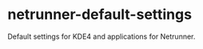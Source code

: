 netrunner-default-settings
==========================
Default settings for KDE4 and applications for Netrunner. 
